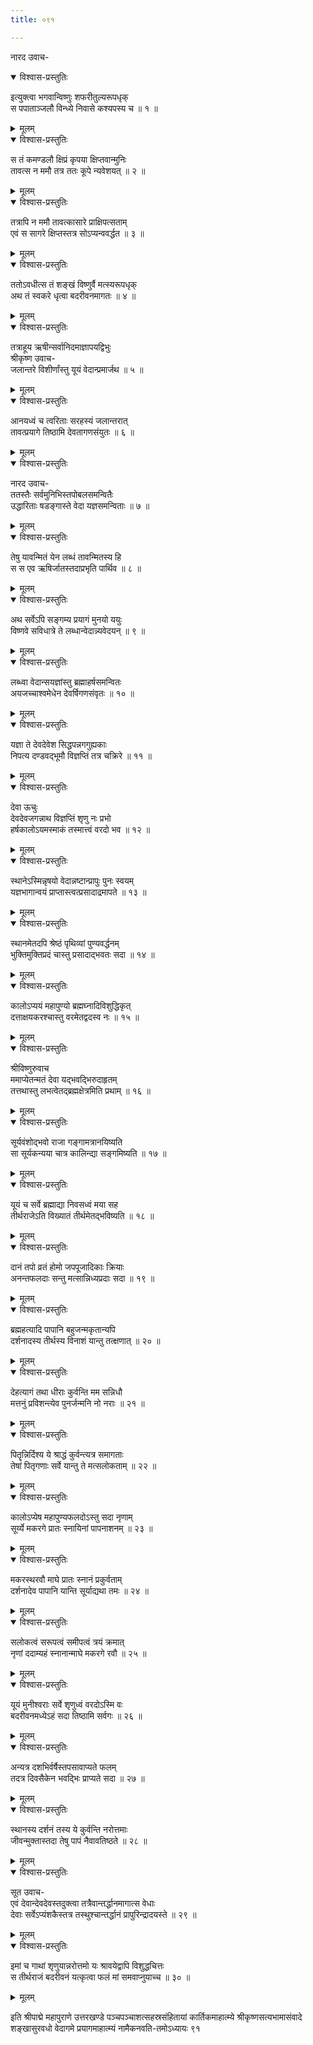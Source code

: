 ```yaml
---
title: ०९१

---
```

नारद उवाच-  

<details open><summary>विश्वास-प्रस्तुतिः</summary>

इत्युक्त्वा भगवान्विष्णुः शफरीतुल्यरूपधृक्  
स पपाताञ्जलौ विन्ध्ये निवासे कश्यपस्य च ॥ १ ॥
</details>

<details><summary>मूलम्</summary>

इत्युक्त्वा भगवान्विष्णुः शफरीतुल्यरूपधृक्  
स पपाताञ्जलौ विन्ध्ये निवासे कश्यपस्य च ॥ १ ॥
</details>



<details open><summary>विश्वास-प्रस्तुतिः</summary>

स तं कमण्डलौ क्षिप्रं कृपया क्षिप्तवान्मुनिः  
तावत्स न ममौ तत्र ततः कूपे न्यवेशयत् ॥ २ ॥
</details>

<details><summary>मूलम्</summary>

स तं कमण्डलौ क्षिप्रं कृपया क्षिप्तवान्मुनिः  
तावत्स न ममौ तत्र ततः कूपे न्यवेशयत् ॥ २ ॥
</details>



<details open><summary>विश्वास-प्रस्तुतिः</summary>

तत्रापि न ममौ तावत्कासारे प्राक्षिपत्सताम्  
एवं स सागरे क्षिप्तस्तत्र सोऽप्यन्ववर्द्धत ॥ ३ ॥
</details>

<details><summary>मूलम्</summary>

तत्रापि न ममौ तावत्कासारे प्राक्षिपत्सताम्  
एवं स सागरे क्षिप्तस्तत्र सोऽप्यन्ववर्द्धत ॥ ३ ॥
</details>



<details open><summary>विश्वास-प्रस्तुतिः</summary>

ततोऽवधीत्स तं शङ्खं विष्णुर्वै मत्स्यरूपधृक्  
अथ तं स्वकरे धृत्वा बदरीवनमागतः ॥ ४ ॥
</details>

<details><summary>मूलम्</summary>

ततोऽवधीत्स तं शङ्खं विष्णुर्वै मत्स्यरूपधृक्  
अथ तं स्वकरे धृत्वा बदरीवनमागतः ॥ ४ ॥
</details>



<details open><summary>विश्वास-प्रस्तुतिः</summary>

तत्राहूय ऋषीन्सर्वानिदमाज्ञापयद्विभुः  
श्रीकृष्ण उवाच-  
जलान्तरे विशीर्णांस्तु यूयं वेदान्प्रमार्जथ ॥ ५ ॥
</details>

<details><summary>मूलम्</summary>

तत्राहूय ऋषीन्सर्वानिदमाज्ञापयद्विभुः  
श्रीकृष्ण उवाच-  
जलान्तरे विशीर्णांस्तु यूयं वेदान्प्रमार्जथ ॥ ५ ॥
</details>



<details open><summary>विश्वास-प्रस्तुतिः</summary>

आनयध्वं च त्वरिताः सरहस्यं जलान्तरात्  
तावत्प्रयागे तिष्ठामि देवतागणसंयुतः ॥ ६ ॥
</details>

<details><summary>मूलम्</summary>

आनयध्वं च त्वरिताः सरहस्यं जलान्तरात्  
तावत्प्रयागे तिष्ठामि देवतागणसंयुतः ॥ ६ ॥
</details>



<details open><summary>विश्वास-प्रस्तुतिः</summary>

नारद उवाच-  
ततस्तैः सर्वमुनिभिस्तपोबलसमन्वितैः  
उद्धारिताः षडङ्गास्ते वेदा यज्ञसमन्विताः ॥ ७ ॥
</details>

<details><summary>मूलम्</summary>

नारद उवाच-  
ततस्तैः सर्वमुनिभिस्तपोबलसमन्वितैः  
उद्धारिताः षडङ्गास्ते वेदा यज्ञसमन्विताः ॥ ७ ॥
</details>



<details open><summary>विश्वास-प्रस्तुतिः</summary>

तेषु यावन्मितं येन लब्धं तावन्मितस्य हि  
स स एव ऋषिर्जातस्तदाप्रभृति पार्थिव ॥ ८ ॥
</details>

<details><summary>मूलम्</summary>

तेषु यावन्मितं येन लब्धं तावन्मितस्य हि  
स स एव ऋषिर्जातस्तदाप्रभृति पार्थिव ॥ ८ ॥
</details>



<details open><summary>विश्वास-प्रस्तुतिः</summary>

अथ सर्वेऽपि सङ्गम्य प्रयागं मुनयो ययुः  
विष्णवे सविधात्रे ते लब्धान्वेदान्न्यवेदयन् ॥ ९ ॥
</details>

<details><summary>मूलम्</summary>

अथ सर्वेऽपि सङ्गम्य प्रयागं मुनयो ययुः  
विष्णवे सविधात्रे ते लब्धान्वेदान्न्यवेदयन् ॥ ९ ॥
</details>



<details open><summary>विश्वास-प्रस्तुतिः</summary>

लब्ध्वा वेदान्सयज्ञांस्तु ब्रह्माहर्षसमन्वितः  
अयजच्चाश्वमेधेन देवर्षिगणसंवृतः ॥ १० ॥
</details>

<details><summary>मूलम्</summary>

लब्ध्वा वेदान्सयज्ञांस्तु ब्रह्माहर्षसमन्वितः  
अयजच्चाश्वमेधेन देवर्षिगणसंवृतः ॥ १० ॥
</details>



<details open><summary>विश्वास-प्रस्तुतिः</summary>

यज्ञा ते देवदेवेश सिद्धपन्नगगुह्यकाः  
निपत्य दण्डवद्भूमौ विज्ञप्तिं तत्र चक्रिरे ॥ ११ ॥
</details>

<details><summary>मूलम्</summary>

यज्ञा ते देवदेवेश सिद्धपन्नगगुह्यकाः  
निपत्य दण्डवद्भूमौ विज्ञप्तिं तत्र चक्रिरे ॥ ११ ॥
</details>



<details open><summary>विश्वास-प्रस्तुतिः</summary>

देवा ऊचुः  
देवदेवजगन्नाथ विज्ञप्तिं शृणु नः प्रभो  
हर्षकालोऽयमस्माकं तस्मात्त्वं वरदो भव ॥ १२ ॥
</details>

<details><summary>मूलम्</summary>

देवा ऊचुः  
देवदेवजगन्नाथ विज्ञप्तिं शृणु नः प्रभो  
हर्षकालोऽयमस्माकं तस्मात्त्वं वरदो भव ॥ १२ ॥
</details>



<details open><summary>विश्वास-प्रस्तुतिः</summary>

स्थानेऽस्मिन्नृषयो वेदान्नष्टान्प्रापुः पुनः स्वयम्  
यज्ञभागान्वयं प्राप्तास्त्वत्प्रसादाद्रमापते ॥ १३ ॥
</details>

<details><summary>मूलम्</summary>

स्थानेऽस्मिन्नृषयो वेदान्नष्टान्प्रापुः पुनः स्वयम्  
यज्ञभागान्वयं प्राप्तास्त्वत्प्रसादाद्रमापते ॥ १३ ॥
</details>



<details open><summary>विश्वास-प्रस्तुतिः</summary>

स्थानमेतदपि श्रेष्ठं पृथिव्यां पुण्यवर्द्धनम्  
भुक्तिमुक्तिप्रदं चास्तु प्रसादाद्भवतः सदा ॥ १४ ॥
</details>

<details><summary>मूलम्</summary>

स्थानमेतदपि श्रेष्ठं पृथिव्यां पुण्यवर्द्धनम्  
भुक्तिमुक्तिप्रदं चास्तु प्रसादाद्भवतः सदा ॥ १४ ॥
</details>



<details open><summary>विश्वास-प्रस्तुतिः</summary>

कालोऽप्ययं महापुण्यो ब्रह्मघ्नादिविशुद्धिकृत्  
दत्ताक्षयकरश्चास्तु वरमेतद्वदस्व नः ॥ १५ ॥
</details>

<details><summary>मूलम्</summary>

कालोऽप्ययं महापुण्यो ब्रह्मघ्नादिविशुद्धिकृत्  
दत्ताक्षयकरश्चास्तु वरमेतद्वदस्व नः ॥ १५ ॥
</details>



<details open><summary>विश्वास-प्रस्तुतिः</summary>

श्रीविष्णुरुवाच  
ममाप्येतन्मतं देवा यद्भवद्भिरुदाहृतम्  
तत्तथास्तु लभत्वेतद्ब्रह्मक्षेत्रमिति प्रथाम् ॥ १६ ॥
</details>

<details><summary>मूलम्</summary>

श्रीविष्णुरुवाच  
ममाप्येतन्मतं देवा यद्भवद्भिरुदाहृतम्  
तत्तथास्तु लभत्वेतद्ब्रह्मक्षेत्रमिति प्रथाम् ॥ १६ ॥
</details>



<details open><summary>विश्वास-प्रस्तुतिः</summary>

सूर्यवंशोद्भवो राजा गङ्गामत्रानयिष्यति  
सा सूर्यकन्यया चात्र कालिन्द्या सङ्गमिष्यति ॥ १७ ॥
</details>

<details><summary>मूलम्</summary>

सूर्यवंशोद्भवो राजा गङ्गामत्रानयिष्यति  
सा सूर्यकन्यया चात्र कालिन्द्या सङ्गमिष्यति ॥ १७ ॥
</details>



<details open><summary>विश्वास-प्रस्तुतिः</summary>

यूयं च सर्वे ब्रह्माद्या निवसध्वं मया सह  
तीर्थराजेऽति विख्यातं तीर्थमेतद्भविष्यति ॥ १८ ॥
</details>

<details><summary>मूलम्</summary>

यूयं च सर्वे ब्रह्माद्या निवसध्वं मया सह  
तीर्थराजेऽति विख्यातं तीर्थमेतद्भविष्यति ॥ १८ ॥
</details>



<details open><summary>विश्वास-प्रस्तुतिः</summary>

दानं तपो व्रतं होमो जपपूजादिकाः क्रियाः  
अनन्तफलदाः सन्तु मत्सान्निध्यप्रदाः सदा ॥ १९ ॥
</details>

<details><summary>मूलम्</summary>

दानं तपो व्रतं होमो जपपूजादिकाः क्रियाः  
अनन्तफलदाः सन्तु मत्सान्निध्यप्रदाः सदा ॥ १९ ॥
</details>



<details open><summary>विश्वास-प्रस्तुतिः</summary>

ब्रह्महत्यादि पापानि बहुजन्मकृतान्यपि  
दर्शनादस्य तीर्थस्य विनाशं यान्तु तत्क्षणात् ॥ २० ॥
</details>

<details><summary>मूलम्</summary>

ब्रह्महत्यादि पापानि बहुजन्मकृतान्यपि  
दर्शनादस्य तीर्थस्य विनाशं यान्तु तत्क्षणात् ॥ २० ॥
</details>



<details open><summary>विश्वास-प्रस्तुतिः</summary>

देहत्यागं तथा धीराः कुर्वन्ति मम सन्निधौ  
मत्तनुं प्रविशन्त्येव पुनर्जन्मनि नो नराः ॥ २१ ॥
</details>

<details><summary>मूलम्</summary>

देहत्यागं तथा धीराः कुर्वन्ति मम सन्निधौ  
मत्तनुं प्रविशन्त्येव पुनर्जन्मनि नो नराः ॥ २१ ॥
</details>



<details open><summary>विश्वास-प्रस्तुतिः</summary>

पितॄन्निर्दिश्य ये श्राद्धं कुर्वन्त्यत्र समागताः  
तेषां पितृगणाः सर्वे यान्तु ते मत्सलोकताम् ॥ २२ ॥
</details>

<details><summary>मूलम्</summary>

पितॄन्निर्दिश्य ये श्राद्धं कुर्वन्त्यत्र समागताः  
तेषां पितृगणाः सर्वे यान्तु ते मत्सलोकताम् ॥ २२ ॥
</details>



<details open><summary>विश्वास-प्रस्तुतिः</summary>

कालोऽप्येष महापुण्यफलदोऽस्तु सदा नृणाम्  
सूर्य्ये मकरगे प्रातः स्नायिनां पापनाशनम् ॥ २३ ॥
</details>

<details><summary>मूलम्</summary>

कालोऽप्येष महापुण्यफलदोऽस्तु सदा नृणाम्  
सूर्य्ये मकरगे प्रातः स्नायिनां पापनाशनम् ॥ २३ ॥
</details>



<details open><summary>विश्वास-प्रस्तुतिः</summary>

मकरस्थरवौ माघे प्रातः स्नानं प्रकुर्वताम्  
दर्शनादेव पापानि यान्ति सूर्याद्यथा तमः ॥ २४ ॥
</details>

<details><summary>मूलम्</summary>

मकरस्थरवौ माघे प्रातः स्नानं प्रकुर्वताम्  
दर्शनादेव पापानि यान्ति सूर्याद्यथा तमः ॥ २४ ॥
</details>



<details open><summary>विश्वास-प्रस्तुतिः</summary>

सलोकत्वं सरूपत्वं समीपत्वं त्रयं क्रमात्  
नृणां ददाम्यहं स्नानान्माघे मकरगे रवौ ॥ २५ ॥
</details>

<details><summary>मूलम्</summary>

सलोकत्वं सरूपत्वं समीपत्वं त्रयं क्रमात्  
नृणां ददाम्यहं स्नानान्माघे मकरगे रवौ ॥ २५ ॥
</details>



<details open><summary>विश्वास-प्रस्तुतिः</summary>

यूयं मुनीश्वराः सर्वे शृणुध्वं वरदोऽस्मि वः  
बदरीवनमध्येऽहं सदा तिष्ठामि सर्वगः ॥ २६ ॥
</details>

<details><summary>मूलम्</summary>

यूयं मुनीश्वराः सर्वे शृणुध्वं वरदोऽस्मि वः  
बदरीवनमध्येऽहं सदा तिष्ठामि सर्वगः ॥ २६ ॥
</details>



<details open><summary>विश्वास-प्रस्तुतिः</summary>

अन्यत्र दशभिर्वर्षैस्तपसावाप्यते फलम्  
तदत्र दिवसैकेन भवद्भिः प्राप्यते सदा ॥ २७ ॥
</details>

<details><summary>मूलम्</summary>

अन्यत्र दशभिर्वर्षैस्तपसावाप्यते फलम्  
तदत्र दिवसैकेन भवद्भिः प्राप्यते सदा ॥ २७ ॥
</details>



<details open><summary>विश्वास-प्रस्तुतिः</summary>

स्थानस्य दर्शनं तस्य ये कुर्वन्ति नरोत्तमाः  
जीवन्मुक्तास्तदा तेषु पापं नैवावतिष्ठते ॥ २८ ॥
</details>

<details><summary>मूलम्</summary>

स्थानस्य दर्शनं तस्य ये कुर्वन्ति नरोत्तमाः  
जीवन्मुक्तास्तदा तेषु पापं नैवावतिष्ठते ॥ २८ ॥
</details>



<details open><summary>विश्वास-प्रस्तुतिः</summary>

सूत उवाच-  
एवं देवान्देवदेवस्तदुक्त्वा तत्रैवान्तर्द्धानमागात्स वेधाः  
देवाः सर्वेऽप्यंशकैस्तत्र तस्थुश्चान्तर्द्धानं प्रापुरिन्द्रादयस्ते ॥ २९ ॥
</details>

<details><summary>मूलम्</summary>

सूत उवाच-  
एवं देवान्देवदेवस्तदुक्त्वा तत्रैवान्तर्द्धानमागात्स वेधाः  
देवाः सर्वेऽप्यंशकैस्तत्र तस्थुश्चान्तर्द्धानं प्रापुरिन्द्रादयस्ते ॥ २९ ॥
</details>



<details open><summary>विश्वास-प्रस्तुतिः</summary>

इमां च गाथां शृणुयान्नरोत्तमो यः श्रावयेद्वापि विशुद्धचित्तः  
स तीर्थराजं बदरीवनं यत्कृत्वा फलं मां समवाप्नुयाच्च ॥ ३० ॥
</details>

<details><summary>मूलम्</summary>

इमां च गाथां शृणुयान्नरोत्तमो यः श्रावयेद्वापि विशुद्धचित्तः  
स तीर्थराजं बदरीवनं यत्कृत्वा फलं मां समवाप्नुयाच्च ॥ ३० ॥
</details>


इति श्रीपाद्मे महापुराणे उत्तरखण्डे पञ्चपञ्चाशत्सहस्रसंहितायां कार्तिकमाहात्म्ये श्रीकृष्णसत्यभामासंवादे शङ्खासुरवधो वेदागमे प्रयागमाहात्म्यं नामैकनवति-तमोऽध्यायः ९१